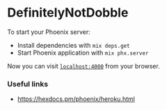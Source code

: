 # DefinitelyNotDobble

To start your Phoenix server:

  * Install dependencies with `mix deps.get`
  * Start Phoenix application with `mix phx.server`

Now you can visit [`localhost:4000`](http://localhost:4000) from your browser.

### Useful links
  * https://hexdocs.pm/phoenix/heroku.html
